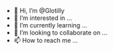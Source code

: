 - 👋 Hi, I’m @Glotilly
- 👀 I’m interested in ...
- 🌱 I’m currently learning ...
- 💞️ I’m looking to collaborate on ...
- 📫 How to reach me ...

<!---
Glotilly/Glotilly is a ✨ special ✨ repository because its `README.md` (this file) appears on your GitHub profile.
You can click the Preview link to take a look at your changes.
--->
